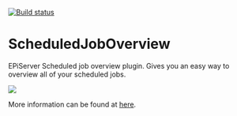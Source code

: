 [![Build status](https://ci.appveyor.com/api/projects/status/5ej3pwpl9b7j1obx?svg=true)](https://ci.appveyor.com/project/ValdisIljuconoks/techfellow-scheduledjoboverview)

ScheduledJobOverview
===============================

EPiServer Scheduled job overview plugin. Gives you an easy way to overview all of your scheduled jobs.

![](https://github.com/valdisiljuconoks/TechFellow.ScheduledJobOverview/blob/master/docs/2016-11-24_12-40-03.png)

More information can be found at [here](http://blog.tech-fellow.net/2013/10/17/overview-your-episerver-scheduled-jobs-interactively/).
